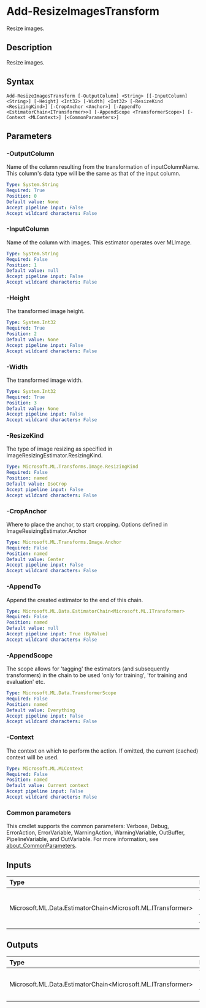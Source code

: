 # Add-ResizeImagesTransform

Resize images.

## Description

Resize images.

## Syntax

```
Add-ResizeImagesTransform [-OutputColumn] <String> [[-InputColumn] <String>] [-Height] <Int32> [-Width] <Int32> [-ResizeKind <ResizingKind>] [-CropAnchor <Anchor>] [-AppendTo <EstimatorChain<ITransformer>>] [-AppendScope <TransformerScope>] [-Context <MLContext>] [<CommonParameters>]
```

## Parameters

### -OutputColumn

Name of the column resulting from the transformation of inputColumnName. This column's data type will be the same as that of the input column.

```yaml
Type: System.String
Required: True
Position: 0
Default value: None
Accept pipeline input: False
Accept wildcard characters: False
```

### -InputColumn

Name of the column with images. This estimator operates over MLImage.

```yaml
Type: System.String
Required: False
Position: 1
Default value: null
Accept pipeline input: False
Accept wildcard characters: False
```

### -Height

The transformed image height.

```yaml
Type: System.Int32
Required: True
Position: 2
Default value: None
Accept pipeline input: False
Accept wildcard characters: False
```

### -Width

The transformed image width.

```yaml
Type: System.Int32
Required: True
Position: 3
Default value: None
Accept pipeline input: False
Accept wildcard characters: False
```

### -ResizeKind

The type of image resizing as specified in ImageResizingEstimator.ResizingKind.

```yaml
Type: Microsoft.ML.Transforms.Image.ResizingKind
Required: False
Position: named
Default value: IsoCrop
Accept pipeline input: False
Accept wildcard characters: False
```

### -CropAnchor

Where to place the anchor, to start cropping. Options defined in ImageResizingEstimator.Anchor

```yaml
Type: Microsoft.ML.Transforms.Image.Anchor
Required: False
Position: named
Default value: Center
Accept pipeline input: False
Accept wildcard characters: False
```

### -AppendTo

Append the created estimator to the end of this chain.

```yaml
Type: Microsoft.ML.Data.EstimatorChain<Microsoft.ML.ITransformer>
Required: False
Position: named
Default value: null
Accept pipeline input: True (ByValue)
Accept wildcard characters: False
```

### -AppendScope

The scope allows for 'tagging' the estimators (and subsequently transformers) in the chain to be used 'only for training', 'for training and evaluation' etc.

```yaml
Type: Microsoft.ML.Data.TransformerScope
Required: False
Position: named
Default value: Everything
Accept pipeline input: False
Accept wildcard characters: False
```

### -Context

The context on which to perform the action. If omitted, the current (cached) context will be used.

```yaml
Type: Microsoft.ML.MLContext
Required: False
Position: named
Default value: Current context
Accept pipeline input: False
Accept wildcard characters: False
```

### Common parameters

This cmdlet supports the common parameters: Verbose, Debug, ErrorAction, ErrorVariable, WarningAction, WarningVariable, OutBuffer, PipelineVariable, and OutVariable. For more information, see [about_CommonParameters](https://go.microsoft.com/fwlink/?LinkID=113216).

## Inputs

| Type | Description |
|:---|:---|
| Microsoft.ML.Data.EstimatorChain<Microsoft.ML.ITransformer> | You can pipe the EstimatorChain to append to this cmdlet. |

## Outputs

| Type | Description |
|:---|:---|
| Microsoft.ML.Data.EstimatorChain<Microsoft.ML.ITransformer> | This cmdlet returns the appended EstimatorChain. |


